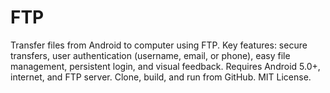 # FTP
Transfer files from Android to computer using FTP. Key features: secure transfers, user authentication (username, email, or phone), easy file management, persistent login, and visual feedback. Requires Android 5.0+, internet, and FTP server. Clone, build, and run from GitHub. MIT License.
